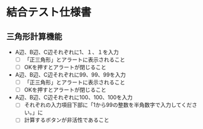 # 結合テスト仕様書

## 三角形計算機能

- A辺、B辺、C辺それぞれに1、１、１を入力
    - [ ] 「正三角形」とアラートに表示されること
    - [ ] OKを押すとアラートが閉じること
- A辺、B辺、C辺それぞれに99、99、99を入力
    - [ ] 「正三角形」とアラートに表示されること
    - [ ] OKを押すとアラートが閉じること
- A辺、B辺、C辺それぞれに100、100、100を入力
    - [ ] それぞれの入力項目下部に「1から99の整数を半角数字で入力してください。」に
    - [ ] 計算するボタンが非活性であること
